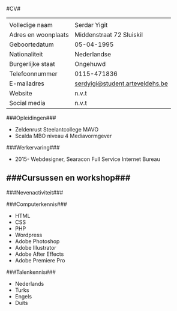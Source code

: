 #CV#

|   					| 									|
| --------------------- | --------------------------------- |
|   					| 									|
| Volledige naam	 	| Serdar Yigit						|
| Adres en woonplaats  	| Middenstraat 72 Sluiskil			|
| Geboortedatum	 		| 05-04-1995						|
| Nationaliteit  		| Nederlandse						|
| Burgerlijke staat	 	| Ongehuwd							|
| Telefoonnummer  		| 0115-471836						|
| E-mailadres	 		| serdyigi@student.arteveldehs.be	|
| Website  				| n.v.t								|
| Social media	 		| n.v.t								|

###Opleidingen###
- Zeldenrust Steelantcollege MAVO
- Scalda MBO niveau 4 Mediavormgever

###Werkervaring###
- 2015-  Webdesigner, Searacon Full Service Internet Bureau 

###Cursussen en workshop###
-

###Nevenactiviteit###

###Computerkennis###
- HTML
- CSS
- PHP
- Wordpress
- Adobe Photoshop
- Adobe Illustrator
- Adobe After Effects
- Adobe Premiere Pro

###Talenkennis###
- Nederlands
- Turks
- Engels
- Duits
